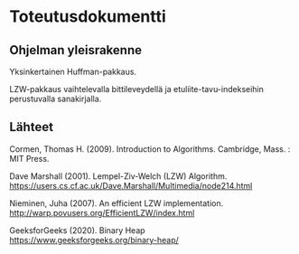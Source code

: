 # Toteutusdokumentti

## Ohjelman yleisrakenne

Yksinkertainen Huffman-pakkaus.

LZW-pakkaus vaihtelevalla bittileveydellä ja etuliite-tavu-indekseihin perustuvalla sanakirjalla.

## Lähteet

Cormen, Thomas H. (2009). Introduction to Algorithms. Cambridge, Mass. : MIT Press. 

Dave Marshall (2001). Lempel-Ziv-Welch (LZW) Algorithm. https://users.cs.cf.ac.uk/Dave.Marshall/Multimedia/node214.html

Nieminen, Juha (2007). An efficient LZW implementation. http://warp.povusers.org/EfficientLZW/index.html

GeeksforGeeks (2020). Binary Heap https://www.geeksforgeeks.org/binary-heap/


